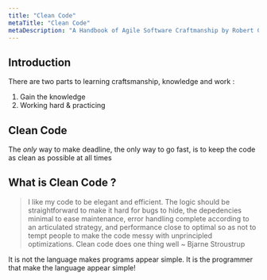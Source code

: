```yaml
---
title: "Clean Code"
metaTitle: "Clean Code"
metaDescription: "A Handbook of Agile Software Craftmanship by Robert C. Martin"
---
```


Introduction
---

There are two parts to learning craftsmanship, knowledge and work :

1.	Gain the knowledge
2.	Working hard & practicing

Clean Code
---

The *only* way to make deadline, the only way to go fast, is to keep the code as clean as possible at all times

What is Clean Code ?
---

> I like my code to be elegant and efficient. The logic should be straightforward to make it hard for bugs to hide, the depedencies minimal to ease maintenance, error handling complete according to an articulated strategy, and performance close to optimal so as not to tempt people to make the code messy with unprincipled optimizations. Clean code does one thing well ~ Bjarne Stroustrup

It is not the language makes programs appear simple. It is the programmer that make the language appear simple!
